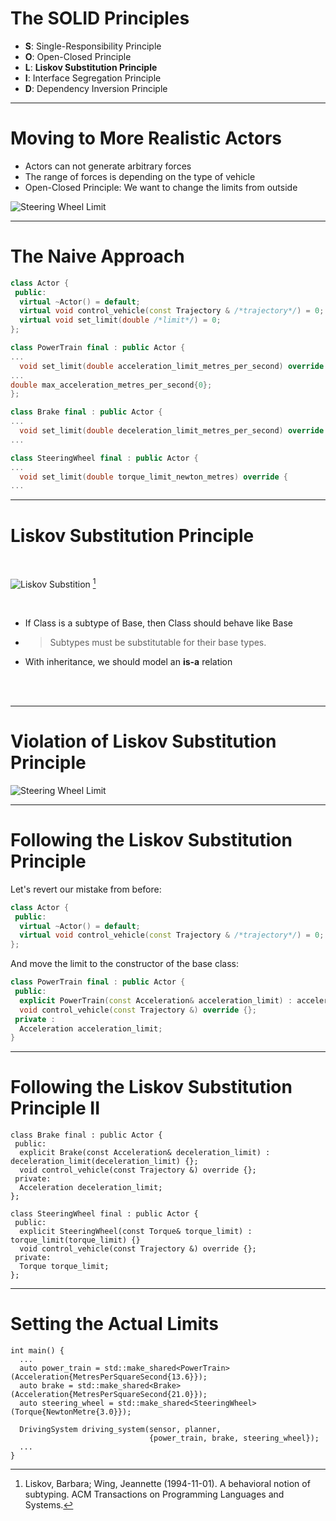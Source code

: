 # The SOLID Principles

- **S**: Single-Responsibility Principle
- **O**: Open-Closed Principle
- **L**: **Liskov Substitution Principle**
- **I**: Interface Segregation Principle
- **D**: Dependency Inversion Principle

---

# Moving to More Realistic Actors

- Actors can not generate arbitrary forces
- The range of forces is depending on the type of vehicle
- Open-Closed Principle: We want to change the limits from outside

<img src="/actor_limits_single.png" alt="Steering Wheel Limit" class="m-10 h-60"/> 

---

# The Naive Approach

```cpp {all|1,4-5|5,10,17,22}
class Actor {
 public:
  virtual ~Actor() = default;
  virtual void control_vehicle(const Trajectory & /*trajectory*/) = 0;
  virtual void set_limit(double /*limit*/) = 0;
};

class PowerTrain final : public Actor {
...
  void set_limit(double acceleration_limit_metres_per_second) override {
...
double max_acceleration_metres_per_second{0};
};

class Brake final : public Actor {
...
  void set_limit(double deceleration_limit_metres_per_second) override {
...

class SteeringWheel final : public Actor {
...
  void set_limit(double torque_limit_newton_metres) override {
...
```

---

# Liskov Substitution Principle
<br>

<img src="/liskov_substitution.png" alt="Liskov Substition"/> [^1]

<br>

- If Class is a subtype of Base, then Class should behave like Base
- > Subtypes must be substitutable for their base types.
- With inheritance, we should model an **is-a** relation 

<br>
<br>

[^1]: Liskov, Barbara; Wing, Jeannette (1994-11-01). A behavioral notion of subtyping. ACM Transactions on Programming Languages and Systems.

---

# Violation of Liskov Substitution Principle

<img src="/actor_limits.png" alt="Steering Wheel Limit" class="m-10 h-60"/> 

---

# Following the Liskov Substitution Principle

Let's revert our mistake from before:

```cpp
class Actor {
 public:
  virtual ~Actor() = default;
  virtual void control_vehicle(const Trajectory & /*trajectory*/) = 0;
};
```

And move the limit to the constructor of the base class:
```cpp {all|3}
class PowerTrain final : public Actor {
 public:
  explicit PowerTrain(const Acceleration& acceleration_limit) : acceleration_limit(acceleration_limit) {}
  void control_vehicle(const Trajectory &) override {};
 private :
  Acceleration acceleration_limit;
} 
```
---

# Following the Liskov Substitution Principle II

```cpp{all|3,11}
class Brake final : public Actor {
 public:
  explicit Brake(const Acceleration& deceleration_limit) : deceleration_limit(deceleration_limit) {};
  void control_vehicle(const Trajectory &) override {};
 private:
  Acceleration deceleration_limit;
};

class SteeringWheel final : public Actor {
 public:
  explicit SteeringWheel(const Torque& torque_limit) : torque_limit(torque_limit) {}
  void control_vehicle(const Trajectory &) override {};
 private:
  Torque torque_limit;
};
```
---

# Setting the Actual Limits

```cpp{all|3-5|7,8}
int main() {
  ...
  auto power_train = std::make_shared<PowerTrain>(Acceleration{MetresPerSquareSecond{13.6}});
  auto brake = std::make_shared<Brake>(Acceleration{MetresPerSquareSecond{21.0}});
  auto steering_wheel = std::make_shared<SteeringWheel>(Torque{NewtonMetre{3.0}});

  DrivingSystem driving_system(sensor, planner,
                               {power_train, brake, steering_wheel});
  ...
}
```

